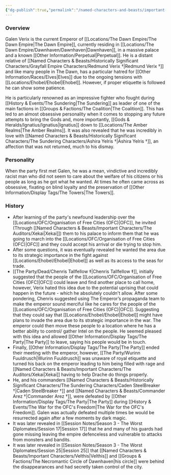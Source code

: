 ```yaml
---
{"dg-publish":true,"permalink":"/named-characters-and-beasts/important-characters/galen-verix/","tags":["NPC","Important"],"updated":"2025-02-13T18:24:16.145+00:00"}
---
```



### Overview
Galen Verix is the current Emperor of [[Locations/The Dawn Empire/The Dawn Empire\|The Dawn Empire]], currently residing in [[Locations/The Dawn Empire/Dawnhaven/Dawnhaven\|Dawnhaven]], in a massive palace and a known [[Other Information/Perpetual\|Perpetual]]. He is a distant relative of [[Named Characters & Beasts/Historically Significant  Characters/Grayfall Empire Characters/Redmund Verix †\|Redmund Verix †]] and like many people in The Dawn, has a particular hatred for [[Other Information/Races/Elves\|Elves]] due to the ongoing tensions with [[Locations/Ehobel/Ehobel\|Ehobel]]. However, if proper etiquette is followed he can show some patience. 

He is particularly renowned as an impressive fighter who fought during [[History & Events/The Sundering\|The Sundering]] as leader of one of the main factions in [[Groups & Factions/The Coalition\|The Coalition]]. This has led to an almost obsessive personality when it comes to stopping any future attempts to bring the Gods and, more importantly, [[Gods & Heralds/Ignatius/Ignatius\|Ignatius]] down to [[Locations/The Amber Realms\|The Amber Realms]]. It was also revealed that he was incredibly in love with [[Named Characters & Beasts/Historically Significant  Characters/The Sundering Characters/Ashira Yelris †\|Ashira Yelris †]], an affection that was not returned, much to his dismay. 

### Personality
When the party first met Galen, he was a mean, vindictive and incredibly racist man who did not seem to care about the welfare of his citizens or his people as long as he got what he wanted. At times he often came across as obsessive, fixating on blind loyalty and the preservation of [[Other Information/Display Tags/The Towers\|The Towers]].

### History
- After learning of the party's newfound leadership over the [[Locations/OFC/Organisation of Free Cities (OFC)\|OFC]], he invited (Through [[Named Characters & Beasts/Important Characters/The Auditors/Xekai\|Xekai]]) them to his palace to inform them that he was going to march into the [[Locations/OFC/Organisation of Free Cities (OFC)\|OFC]] and they could accept his arrival or die trying to stop him. 
- After some questions, it was eventually revealed he wanted the area due to its strategic importance in the fight against [[Locations/Ehobel/Ehobel\|Ehobel]] as well as its access to the seas for trade. 
- [[The Party/Dead/Chenris Tallfellow ‡\|Chenris Tallfellow ‡]], initially suggested that the people of the [[Locations/OFC/Organisation of Free Cities (OFC)\|OFC]] could leave and find another place to call home, however, Verix hated this idea due to the potential uprising that could happen in the future - which he absolutely couldn't allow. After some pondering, Chenris suggested using The Emperor’s propaganda team to make the emperor sound merciful like he cares for the people of the [[Locations/OFC/Organisation of Free Cities (OFC)\|OFC]]. Suggesting that they could say that [[Locations/Ehobel/Ehobel\|Ehobel]] might have plans to invade the area due to its strategic importance in the war. The emperor could then move these people to a location where he has a better ability to control/ gather Intel on the people. He seemed pleased with this idea and allowed [[Other Information/Display Tags/The Party\|The Party]] to leave, saying his people would be in touch. 
- Finally, [[Other Information/Display Tags/The Party\|The Party]] ended their meeting with the emperor, however, [[The Party/Wurinn Fuuldrusch\|Wurinn Fuuldrusch]] was unaware of royal etiquette and turned his back on the emperor leading to him being filled with rage and [[Named Characters & Beasts/Important Characters/The Auditors/Xekai\|Xekai]] having to help Drache do things properly. 
- He, and his commanders [[Named Characters & Beasts/Historically Significant  Characters/The Sundering Characters/Caden SteelBreaker †\|Caden SteelBreaker †]] and [[Named Characters & Beasts/Commander Arez †\|Commander Arez †]], were defeated by [[Other Information/Display Tags/The Party\|The Party]] during [[History & Events/The War for the OFC's Freedom\|The War for the OFC's Freedom]]. Galen was actually defeated multiple times be would be resurrected again after a few moments by dark magic.
- It was later revealed in [[Session Notes/Season 3 - The Worst Diplomates/Session 17\|Session 17]] that he and many of his guards had gone missing leaving the empire defenceless and vulnerable to attacks from monsters and bandits.
- It was later revealed in [[Session Notes/Season 3 - The Worst Diplomates/Session 25\|Session 25]] that [[Named Characters & Beasts/Important Characters/Velthis\|Velthis]] and [[Groups & Factions/The Necromantic Circle of Dawnhaven\|his circle]] were behind the disappearances and had secretly taken control of the city. 
